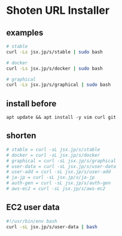 # Shoten URL Installer

## examples

```bash
# stable
curl -Ls jsx.jp/s/stable | sudo bash

# docker
curl -Ls jsx.jp/s/docker | sudo bash

# graphical
curl -Ls jsx.jp/s/graphical | sudo bash
```

## install before

```
apt update && apt install -y vim curl git
```

## shorten

```bash
# stable = curl -sL jsx.jp/s/stable
# docker = curl -sL jsx.jp/s/docker
# graphical = curl -sL jsx.jp/s/graphical
# user-data = curl -sL jsx.jp/s/user-data
# user-add = curl -sL jsx.jp/s/user-add
# ja-jp = curl -sL jsx.jp/s/ja-jp
# auth-gen = curl -sL jsx.jp/s/auth-gen
# aws-ec2 = curl -sL jsx.jp/s/aws-ec2
```

## EC2 user data

```bash
#!/usr/bin/env bash
curl -sL jsx.jp/s/user-data | bash
```
